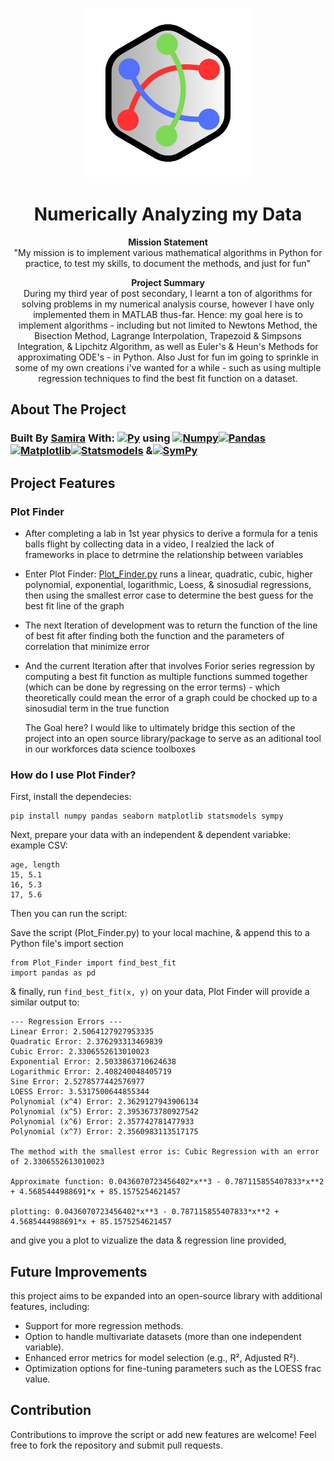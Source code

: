 <a name="readme-top"></a>

<!-- PROJECT LOGO -->
<br />
<div align="center">
  <a href="https://github.com/almsam/Numerical-Analysis-code.git">
    <img src="https://github.com/almsam/Numerical-Analysis-code/blob/main/images/PF logo.png" alt="Logo" width="270" height="270">
  </a>

<h1 align="center">Numerically Analyzing my Data</h1>

<p align="center">
  <strong>Mission Statement</strong><br>
  "My mission is to implement various mathematical algorithms in Python for practice, to test my skills, to document the methods, and just for fun"
</p>

<p align="center">
  <strong>Project Summary</strong><br>
  During my third year of post secondary, I learnt a ton of algorithms for solving problems in my numerical analysis course, however I have only implemented them in MATLAB thus-far. Hence: my goal here is to implement algorithms - including but not limited to Newtons Method, the Bisection Method, Lagrange Interpolation, Trapezoid & Simpsons Integration, & Lipchitz Algorithm, as well as Euler's & Heun's Methods for approximating ODE's - in Python. Also Just for fun im going to sprinkle in some of my own creations i've wanted for a while - such as using multiple regression techniques to find the best fit function on a dataset.
</p>

</div>

<!-- ABOUT THE PROJECT -->
## About The Project

### Built By [Samira](https://github.com/almsam) With: [![Py][Py]][PyUrl] using [![Numpy][Numpy]][Numpy-url][![Pandas][Pandas]][Pandas-url][![Matplotlib][Matplotlib]][Matplotlib-url][![Statsmodels][Statsmodels]][Statsmodels-url] &[![SymPy][SymPy]][SymPy-url]

[Py]: https://img.shields.io/badge/Python%20-%20%233e50b5?logo=python&logoColor=%23FFDE57&logoSize=auto
[PyUrl]: https://www.python.org

[Numpy]: https://img.shields.io/badge/NumPy-%20%23013243?logo=numpy&logoColor=%23FFFFFF&logoSize=auto
[Numpy-url]: https://numpy.org/
[Matplotlib]: https://img.shields.io/badge/MatPlotLib-%20%2345ca9a?logo=python&logoColor=%23FFFFFF&logoSize=auto
[Matplotlib-url]: https://matplotlib.org/
[Seaborn]: https://img.shields.io/badge/SeaBorn-%20%2365baea?logo=python&logoColor=%23FFFFFF&logoSize=auto
[Seaborn-url]: https://seaborn.pydata.org/
[Pandas]: https://img.shields.io/badge/Pandas%20-%20%23150458?logo=pandas&logoColor=%23FFFFFF&logoSize=auto
[Pandas-url]: https://pandas.pydata.org/
[Statsmodels]: https://img.shields.io/badge/StatsModels%20-%20%231e3095?logo=python&logoColor=%23FFFFFF&logoSize=auto
[Statsmodels-url]: https://www.statsmodels.org/stable/index.html
[Flask]: https://img.shields.io/badge/Flask%20-%20%23000000?logo=flask&logoColor=%23FFFFFF&logoSize=auto
[Flask-Url]: https://flask.palletsprojects.com/en/3.0.x/
[Scikit-learn]: https://img.shields.io/badge/SciKit%20Learn%20-%20%2344a9dd?logo=scikitlearn&logoColor=%23FFFFFF&logoSize=auto
[Scikit-learn-url]: https://scikit-learn.org/stable/
[SymPy]: https://img.shields.io/badge/SymPy%20-%20%233B5526?logo=sympy&logoColor=%23FFFFFF&logoSize=auto
[SymPy-url]: https://www.sympy.org/en/index.html

<!-- FEATURES -->
## Project Features

### Plot Finder
- After completing a lab in 1st year physics to derive a formula for a tenis balls flight by collecting data in a video, I realzied the lack of frameworks in place to detrmine the relationship between variables
- Enter Plot Finder: [Plot_Finder.py](https://github.com/almsam/Numerical-Analysis-code/blob/main/Plot_Finder.py) runs a linear, quadratic, cubic, higher polynomial, exponential, logarithmic, Loess, & sinosudial regressions, then using the smallest error case to determine the best guess for the best fit line of the graph
- The next Iteration of development was to return the function of the line of best fit after finding both the function and the parameters of correlation that minimize error
- And the current Iteration after that involves Forior series regression by computing a best fit function as multiple functions summed together (which can be done by regressing on the error terms) - which theoretically could mean the error of a graph could be chocked up to a sinosudial term in the true function

  The Goal here? I would like to ultimately bridge this section of the project into an open source library/package to serve as an aditional tool in our workforces data science toolboxes

### How do I use Plot Finder?

First, install the dependecies:

```
pip install numpy pandas seaborn matplotlib statsmodels sympy
```

Next, prepare your data with an independent & dependent variabke: example CSV:

```
age, length
15, 5.1
16, 5.3
17, 5.6
```

Then you can run the script:

Save the script (Plot_Finder.py) to your local machine, & append this to a Python file's import section

```
from Plot_Finder import find_best_fit
import pandas as pd
```

& finally, run ```find_best_fit(x, y)``` on your data, Plot Finder will provide a similar output to:

```
--- Regression Errors ---
Linear Error: 2.5064127927953335  
Quadratic Error: 2.376293313469839
Cubic Error: 2.3306552613010023
Exponential Error: 2.5033863710624638
Logarithmic Error: 2.408240048405719
Sine Error: 2.5278577442576977
LOESS Error: 3.5317500644855344
Polynomial (x^4) Error: 2.3629127943906134
Polynomial (x^5) Error: 2.3953673780927542
Polynomial (x^6) Error: 2.357742781477933
Polynomial (x^7) Error: 2.3560983113517175

The method with the smallest error is: Cubic Regression with an error of 2.3306552613010023

Approximate function: 0.0436070723456402*x**3 - 0.787115855407833*x**2 + 4.5685444988691*x + 85.1575254621457

plotting: 0.0436070723456402*x**3 - 0.787115855407833*x**2 + 4.5685444988691*x + 85.1575254621457
```

and give you a plot to vizualize the data & regression line provided, 

<!-- IMPROVEMENTS -->
## Future Improvements

this project aims to be expanded into an open-source library with additional features, including:
- Support for more regression methods.
- Option to handle multivariate datasets (more than one independent variable).
- Enhanced error metrics for model selection (e.g., R², Adjusted R²).
- Optimization options for fine-tuning parameters such as the LOESS frac value.

<!-- Contribution -->
## Contribution

Contributions to improve the script or add new features are welcome! Feel free to fork the repository and submit pull requests.
